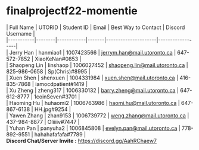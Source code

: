 # finalprojectf22-momentie
| Full Name | UTORID | Student ID | Email | Best Way to Contact | Discord Username |  <br />
|-----------|--------|------------|-------|---------------------|------------------|  <br />
| Jerry Han | hanmiao1 | 1007423566 | jerrym.han@mail.utoronto.ca |     647-572-7852    |    XiaoKeNan#0853    |   <br />
| Shaopeng Lin |  linshaop  | 1006027452 | shaopeng.lin@mail.utoronto.ca |   825-986-0658   | Sp(Chris)#8995 | <br />
| Xuen Shen | shenxuen | 1004331984 | xuen.shen@mail.utoronto.ca |   416-835-7868   | iamocdpatient#1419 | <br />
| Xu Zheng |  zheng317  | 1006330132 | barry.zheng@mail.utoronto.ca |   647-612-8777   | 1coinSeven#3701 | <br />
| Haoming Hu |  huhaomi2  | 1006763986 | haomi.hu@mail.utoronto.ca |   647-867-6138   | HH.jpg#9254 | <br />
| Yawen Zhang |  zhan9153  | 1006739772 | weng.zhang@mail.utoronto.ca |   437-984-8877   | Oliiiiv#7447 | <br />
| Yuhan Pan |  panyuha2  | 1006845808 | evelyn.pan@mail.utoronto.ca |    778-892-9551   | hahahafafafa#7789 | <br />
**Discord Chat/Server Invite :** https://discord.gg/AahRChaew7

